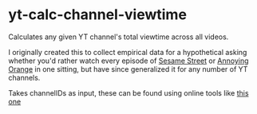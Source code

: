 # yt-calc-channel-viewtime
Calculates any given YT channel's total viewtime across all videos.

I originally created this to collect empirical data for a hypothetical asking whether you'd rather watch every episode of
[Sesame Street](https://muppet.fandom.com/wiki/Sesame_Street_seasons) or [Annoying Orange](https://www.youtube.com/@AnnoyingOrange) in one sitting, but have since generalized it for any number of YT channels.

Takes channelIDs as input, these can be found using online tools like [this one](https://www.streamweasels.com/%20tools/youtube-channel-id-and-%20user-id-convertor/)